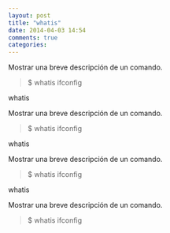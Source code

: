 ```yaml
---
layout: post
title: "whatis"
date: 2014-04-03 14:54
comments: true
categories: 
---
```

Mostrar una breve descripción de un comando.

>$ whatis ifconfig

whatis

Mostrar una breve descripción de un comando.

>$ whatis ifconfig

whatis

Mostrar una breve descripción de un comando.

>$ whatis ifconfig

whatis

Mostrar una breve descripción de un comando.

>$ whatis ifconfig

